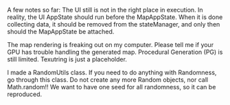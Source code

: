 A few notes so far:
    The UI still is not in the right place in execution. In reality, the UI AppState should run before the MapAppState.
    When it is done collecting data, it should be removed from the stateManager, and only then should the MapAppState
    be attached.

The map rendering is freaking out on my computer. Please tell me if your GPU has trouble handling the generated map.
Procedural Generation (PG) is still limited. Texutring is just a placeholder.

I made a RandomUtils class. If you need to do anything with Randomness, go through this class. Do not create any more
    Random objects, nor call Math.random!! We want to have one seed for all randomness, so it can be reproduced.
